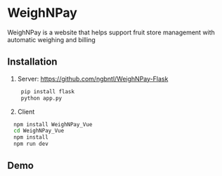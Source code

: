 
# WeighNPay 

WeighNPay is a website that helps support fruit store management with automatic weighing and billing


## Installation

1. Server: https://github.com/ngbntl/WeighNPay-Flask
   ```bash
    pip install flask
    python app.py
    ```


2. Client

```bash
  npm install WeighNPay_Vue
  cd WeighNPay_Vue
  npm install
  npm run dev
```

    
## Demo


